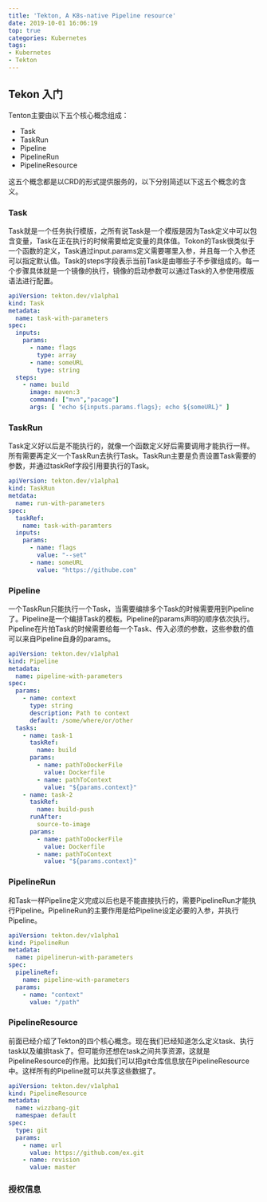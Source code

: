 ```yaml
---
title: 'Tekton, A K8s-native Pipeline resource'
date: 2019-10-01 16:06:19
top: true 
categories: Kubernetes
tags: 
- Kubernetes
- Tekton
---
```


## Tekon 入门

Tenton主要由以下五个核心概念组成：

- Task
- TaskRun
- Pipeline
- PipelineRun
- PipelineResource

这五个概念都是以CRD的形式提供服务的，以下分别简述以下这五个概念的含义。

### Task

Task就是一个任务执行模版，之所有说Task是一个模版是因为Task定义中可以包含变量，Task在正在执行的时候需要给定变量的具体值。Tokon的Task很类似于一个函数的定义，Task通过input.params定义需要哪里入参，并且每一个入参还可以指定默认值。Task的steps字段表示当前Task是由哪些子不步骤组成的。每一个步骤具体就是一个镜像的执行，镜像的启动参数可以通过Task的入参使用模版语法进行配置。

```yaml
apiVersion: tekton.dev/v1alpha1
kind: Task
metadata:
  name: task-with-parameters
spec:
  inputs:
    params:
      - name: flags
        type: array
      - name: someURL
        type: string
  steps:
    - name: build
      image: maven:3
      command: ["mvn","pacage"]
      args: [ "echo ${inputs.params.flags}; echo ${someURL}" ]
```

### TaskRun

Task定义好以后是不能执行的，就像一个函数定义好后需要调用才能执行一样。所有需要再定义一个TaskRun去执行Task。TaskRun主要是负责设置Task需要的参数，并通过taskRef字段引用要执行的Task。

```yaml
apiVersion: tekton.dev/v1alpha1
kind: TaskRun
metdata:
  name: run-with-parameters
spec:
  taskRef:
    name: task-with-paramters
  inputs:
    params:
      - name: flags
        value: "--set"
      - name: someURL
        value: "https://githube.com"
```

### Pipeline

一个TaskRun只能执行一个Task，当需要编排多个Task的时候需要用到Pipeline了。Pipeline是一个编排Task的模板。Pipeline的params声明的顺序依次执行。Pipeline在片拍Task的时候需要给每一个Task、传入必须的参数，这些参数的值可以来自Pipeline自身的params。

```yaml
apiVersion: tekton.dev/v1alpha1
kind: Pipeline
metadata:
  name: pipeline-with-parameters
spec:
  params:
    - name: context
      type: string
      description: Path to context
      default: /some/where/or/other
  tasks:
    - name: task-1
      taskRef:
        name: build
      params:
        - name: pathToDockerFile
          value: Dockerfile
        - name: pathToContext
          value: "${params.context}"
    - name: task-2
      taskRef:
        name: build-push
      runAfter:
        source-to-image
      params:
        - name: pathToDockerFile
          value: Dockerfile
        - name: pathToContext
          value: "${params.context}"
```

### PipelineRun

和Task一样Pipeline定义完成以后也是不能直接执行的，需要PipelineRun才能执行Pipeline。PipelineRun的主要作用是给Pipeline设定必要的入参，并执行Pipeline。

```yaml
apiVersion: tekton.dev/v1alpha1
kind: PipelineRun
metadata:
  name: pipelinerun-with-parameters
spec:
  pipelineRef:
    name: pipeline-with-parameters
  params:
    - name: "context"
      value: "/path"
```

### PipelineResource

前面已经介绍了Tekton的四个核心概念。现在我们已经知道怎么定义task、执行task以及编排task了。但可能你还想在task之间共享资源，这就是PipelineResource的作用。比如我们可以把git仓库信息放在PipelineResource中。这样所有的Pipeline就可以共享这些数据了。

```yaml
apiVersion: tekton.dev/v1alpha1
kind: PipelineResource
metadata:
  name: wizzbang-git
  namespae: default
spec:
  type: git
  params:
    - name: url
      value: https://github.com/ex.git
    - name: revision
      value: master
```

### 授权信息

